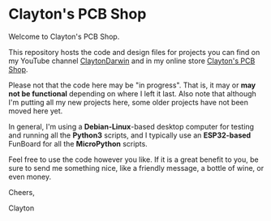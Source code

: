 # Clayton's PCB Shop

Welcome to Clayton's PCB Shop.

This repository hosts the code and design files for projects you can find on my YouTube channel [ClaytonDarwin](https://www.youtube.com/claytondarwin) and in my online store [Clayton's PCB Shop](https://cpcb.shop/).

Please not that the code here may be "in progress". That is, it may or **may not be functional** depending on where I left it last. Also note that although I'm putting all my new projects here, some older projects have not been moved here yet. 

In general, I'm using a **Debian-Linux**-based desktop computer for testing and running all the **Python3** scripts, and I typically use an **ESP32-based** FunBoard for all the **MicroPython** scripts.

Feel free to use the code however you like. If it is a great benefit to you, be sure to send me something nice, like a friendly message, a bottle of wine, or even money.

Cheers,

Clayton

